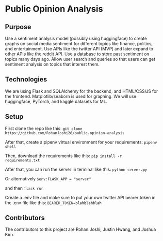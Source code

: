 # Public Opinion Analysis

## Purpose 
Use a sentiment analysis model (possibly using huggingface) to create graphs on social media sentiment for different topics like finance, politics, and entertainment. Use APIs like the twitter API (MVP) and later expand to other APIs like the reddit API. Use a database to store past sentiment on topics many days ago.  Allow user search and queries so that users can get sentiment analysis on topics that interest them. 

## Technologies
We are using Flask and SQLAlchemy for the backend, and HTML/CSS/JS for the frontend. Matplotlib/seaborn is used for graphing. We will use huggingface, PyTorch, and kaggle datasets for ML. 

## Setup
First clone the repo like this: 
`git clone https://github.com/RohanJoshi28/public-opinion-analysis`

After that, create a pipenv virtual environment for your requirements:
`pipenv shell`

Then, download the requirements like this:
`pip install -r requirements.txt`

After that, you can run the server in terminal like this:
`python server.py` 

Or alternatively
`$env:FLASK_APP = "server"`

and then 
`flask run`

Create a .env file and make sure to put your own twitter API bearer token in the .env file like this:
`BEARER_TOKEN=blahblahblah`

## Contributors
The contributors to this project are Rohan Joshi, Justin Hwang, and Joshua Kim. 
